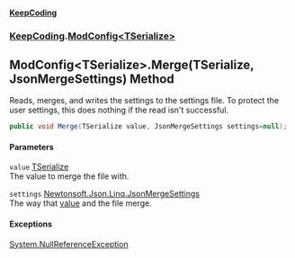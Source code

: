 #### [KeepCoding](index.md 'index')
### [KeepCoding](KeepCoding.md 'KeepCoding').[ModConfig&lt;TSerialize&gt;](ModConfig.TSerialize..md 'KeepCoding.ModConfig&lt;TSerialize&gt;')
## ModConfig&lt;TSerialize&gt;.Merge(TSerialize, JsonMergeSettings) Method
Reads, merges, and writes the settings to the settings file. To protect the user settings, this does nothing if the read isn't successful.  
```csharp
public void Merge(TSerialize value, JsonMergeSettings settings=null);
```
#### Parameters
<a name='KeepCoding.ModConfig.TSerialize..Merge(TSerialize.JsonMergeSettings).value'></a>
`value` [TSerialize](ModConfig.TSerialize..md#KeepCoding.ModConfig.TSerialize..TSerialize 'KeepCoding.ModConfig&lt;TSerialize&gt;.TSerialize')  
The value to merge the file with.
  
<a name='KeepCoding.ModConfig.TSerialize..Merge(TSerialize.JsonMergeSettings).settings'></a>
`settings` [Newtonsoft.Json.Linq.JsonMergeSettings](https://docs.microsoft.com/en-us/dotnet/api/Newtonsoft.Json.Linq.JsonMergeSettings 'Newtonsoft.Json.Linq.JsonMergeSettings')  
The way that [value](ModConfig.TSerialize..Merge.kcthGuUucresFxGEuSjX4Q.md#KeepCoding.ModConfig.TSerialize..Merge(TSerialize.JsonMergeSettings).value 'KeepCoding.ModConfig&lt;TSerialize&gt;.Merge(TSerialize, JsonMergeSettings).value') and the file merge.
  
#### Exceptions
[System.NullReferenceException](https://docs.microsoft.com/en-us/dotnet/api/System.NullReferenceException 'System.NullReferenceException')  
